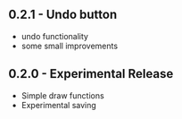 ## 0.2.1 - Undo button
* undo functionality
* some small improvements

## 0.2.0 - Experimental Release
* Simple draw functions
* Experimental saving
